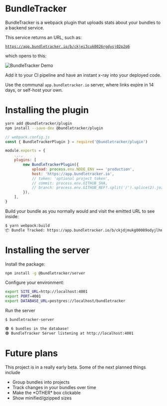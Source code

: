 # BundleTracker

BundleTracker is a webpack plugin that uploads stats about your bundles to a backend service.

This service returns an URL, such as:

[`https://app.bundletracker.io/b/ckjei3cuk0026rgdysj02p2q6`](https://app.bundletracker.io/b/ckjei3cuk0026rgdysj02p2q6)

which opens to this:

![BundleTracker Demo](https://user-images.githubusercontent.com/53387/103389630-4985d680-4b10-11eb-8c5d-4afc56e554be.gif)

Add it to your CI pipeline and have an instant x-ray into your deployed code.

Use the communal `app.bundletracker.io` server, where links expire in 14 days, or self-host your own.

# Installing the plugin

```sh
yarn add @bundletracker/plugin
npm install --save-dev @bundletracker/plugin
```

```js
// webpack.config.js
const { BundleTrackerPlugin } = require('@bundletracker/plugin')

module.exports = {
    ...,
    plugins: [
        new BundleTrackerPlugin({
            upload: process.env.NODE_ENV === 'production',
            host: 'https://app.bundletracker.io',
            // token: 'optional project token', 
            // commit: process.env.GITHUB_SHA,
            // branch: process.env.GITHUB_REF?.split('/').splice(2).join('/')
        }),
    ],
}
```

Build your bundle as you normally would and visit the emitted URL to see inside:

```sh
$ yarn webpack:build
📦 Bundle Tracked: https://app.bundletracker.io/b/ckjdjmukg00089odyjlhmf9su
```

# Installing the server

Install the package:

```sh
npm install -g @bundletracker/server
```

Configure your environment:

```sh
export SITE_URL=http://localhost:4001
export PORT=4001
export DATABASE_URL=postgres://localhost/bundletracker
```

Run the server

```sh
$ bundletracker-server

🟢 6 bundles in the database!
🟢 BundleTracker Server listening at http://localhost:4001
```

# Future plans

This project is in a really early beta. Some of the next planned things include

- Group bundles into projects
- Track changes in your bundles over time
- Make the \*OTHER\* box clickable
- Show minified/gzipped sizes
